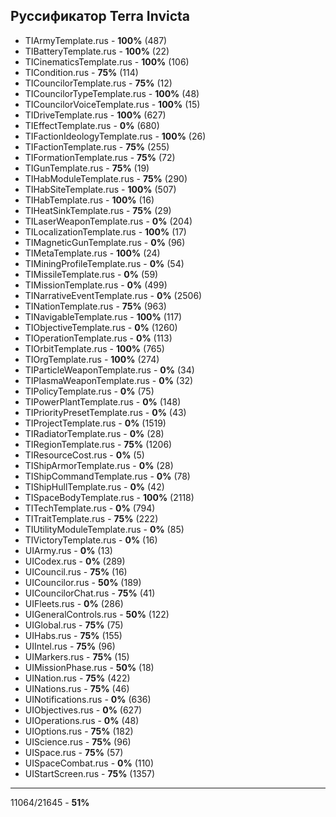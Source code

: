 Руссификатор Terra Invicta
---
- TIArmyTemplate.rus                                     - __100%__ (487)
- TIBatteryTemplate.rus                                  - __100%__ (22)
- TICinematicsTemplate.rus                               - __100%__ (106)
- TICondition.rus                                        - __75%__ (114)
- TICouncilorTemplate.rus                                - __75%__ (12)
- TICouncilorTypeTemplate.rus                            - __100%__ (48)
- TICouncilorVoiceTemplate.rus                           - __100%__ (15)
- TIDriveTemplate.rus                                    - __100%__ (627)
- TIEffectTemplate.rus                                   - __0%__ (680)
- TIFactionIdeologyTemplate.rus                          - __100%__ (26)
- TIFactionTemplate.rus                                  - __75%__ (255)
- TIFormationTemplate.rus                                - __75%__ (72)
- TIGunTemplate.rus                                      - __75%__ (19)
- TIHabModuleTemplate.rus                                - __75%__ (290)
- TIHabSiteTemplate.rus                                  - __100%__ (507)
- TIHabTemplate.rus                                      - __100%__ (16)
- TIHeatSinkTemplate.rus                                 - __75%__ (29)
- TILaserWeaponTemplate.rus                              - __0%__ (204)
- TILocalizationTemplate.rus                             - __100%__ (17)
- TIMagneticGunTemplate.rus                              - __0%__ (96)
- TIMetaTemplate.rus                                     - __100%__ (24)
- TIMiningProfileTemplate.rus                            - __0%__ (54)
- TIMissileTemplate.rus                                  - __0%__ (59)
- TIMissionTemplate.rus                                  - __0%__ (499)
- TINarrativeEventTemplate.rus                           - __0%__ (2506)
- TINationTemplate.rus                                   - __75%__ (963)
- TINavigableTemplate.rus                                - __100%__ (117)
- TIObjectiveTemplate.rus                                - __0%__ (1260)
- TIOperationTemplate.rus                                - __0%__ (113)
- TIOrbitTemplate.rus                                    - __100%__ (765)
- TIOrgTemplate.rus                                      - __100%__ (274)
- TIParticleWeaponTemplate.rus                           - __0%__ (34)
- TIPlasmaWeaponTemplate.rus                             - __0%__ (32)
- TIPolicyTemplate.rus                                   - __0%__ (75)
- TIPowerPlantTemplate.rus                               - __0%__ (148)
- TIPriorityPresetTemplate.rus                           - __0%__ (43)
- TIProjectTemplate.rus                                  - __0%__ (1519)
- TIRadiatorTemplate.rus                                 - __0%__ (28)
- TIRegionTemplate.rus                                   - __75%__ (1206)
- TIResourceCost.rus                                     - __0%__ (5)
- TIShipArmorTemplate.rus                                - __0%__ (28)
- TIShipCommandTemplate.rus                              - __0%__ (78)
- TIShipHullTemplate.rus                                 - __0%__ (42)
- TISpaceBodyTemplate.rus                                - __100%__ (2118)
- TITechTemplate.rus                                     - __0%__ (794)
- TITraitTemplate.rus                                    - __75%__ (222)
- TIUtilityModuleTemplate.rus                            - __0%__ (85)
- TIVictoryTemplate.rus                                  - __0%__ (16)
- UIArmy.rus                                             - __0%__ (13)
- UICodex.rus                                            - __0%__ (289)
- UICouncil.rus                                          - __75%__ (16)
- UICouncilor.rus                                        - __50%__ (189)
- UICouncilorChat.rus                                    - __75%__ (41)
- UIFleets.rus                                           - __0%__ (286)
- UIGeneralControls.rus                                  - __50%__ (122)
- UIGlobal.rus                                           - __75%__ (75)
- UIHabs.rus                                             - __75%__ (155)
- UIIntel.rus                                            - __75%__ (96)
- UIMarkers.rus                                          - __75%__ (15)
- UIMissionPhase.rus                                     - __50%__ (18)
- UINation.rus                                           - __75%__ (422)
- UINations.rus                                          - __75%__ (46)
- UINotifications.rus                                    - __0%__ (636)
- UIObjectives.rus                                       - __0%__ (627)
- UIOperations.rus                                       - __0%__ (48)
- UIOptions.rus                                          - __75%__ (182)
- UIScience.rus                                          - __75%__ (96)
- UISpace.rus                                            - __75%__ (57)
- UISpaceCombat.rus                                      - __0%__ (110)
- UIStartScreen.rus                                      - __75%__ (1357)
---
11064/21645                                               - __51%__
